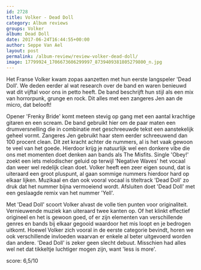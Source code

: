 ```yaml
---
id: 2728
title: Volker - Dead Doll
category: Album reviews
groups: Volker
album: Dead Doll
date: 2017-06-24T16:44:55+00:00
author: Seppe Van Ael
layout: post
permalink: /album-review/review-volker-dead-doll/
image: 17799924_1706673606299997_8739409381805279800_n.jpg
---
```

Het Franse Volker kwam zopas aanzetten met hun eerste langspeler 'Dead Doll'. We deden eerder al wat research over de band en waren benieuwd wat dit vijftal voor ons in petto heeft. De band beschrijft hun stijl als een mix van horrorpunk, grunge en rock. Dit alles met een zangeres Jen aan de micro, dat belooft!

Opener 'Frenky Bride' komt meteen stevig op gang met een aantal krachtige gitaren en een scream. De band gebruikt hier om de paar maten een drumversnelling die in combinatie met geschreeuwde tekst een aanstekelijk geheel vormt. Zangeres Jen gebruikt haar stem eerder schreeuwend dan 100 procent clean. Dit zet kracht achter de nummers, al is het vaak gewoon te veel van het goede. Hierdoor krijg je natuurlijk wel een donkere vibe die ons met momenten doet denken aan bands als The Misfits. Single 'Obey!' zoekt een iets melodischer geluid op terwijl 'Negative Waves' het vocaal dan weer wel redelijk clean doet. Volker heeft een zeer eigen sound, dat is uiteraard een groot pluspunt, al gaan sommige nummers hierdoor hard op elkaar lijken. Muzikaal en dan ook vooral vocaal is titeltrack 'Dead Doll' zo druk dat het nummer bijna vermoeiend wordt. Afsluiten doet 'Dead Doll' met een geslaagde remix van het nummer 'Yell'.

Met 'Dead Doll' scoort Volker alvast de volle tien punten voor originaliteit. Vernieuwende muziek kan uiteraard twee kanten op. Of het klinkt effectief origineel en het is gewoon goed, of er zijn elementen van verschillende genres en bands bij elkaar gegooid waardoor het mis loopt en je bedrogen uitkomt. Hoewel Volker zich vooral in de eerste categorie bevindt, horen we ook verschillende invloeden waarvan er enkele al beter uitgevoerd worden dan andere. 'Dead Doll' is zeker geen slecht debuut. Misschien had alles wel net dat tikkeltje luchtiger mogen zijn, want 'less is more'.

score: 6,5/10
